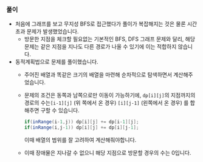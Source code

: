### 풀이

- 처음에 그래프를 보고 무지성 BFS로 접근했다가 풀이가 복잡해지는 것은 물론 시간 초과 문제가 발생했었습니다.
    - 방문한 지점을 체크할 필요없는 기본적인 BFS, DFS 그래프 문제와 달리, 해당 문제는 같은 지점을 지나도 다른 경로가 나올 수 있기에 이는 적합하지 않습니다.
- 동적계획법으로 문제를 풀이했습니다.
    - 주어진 배열과 똑같은 크기의 배열을 마련해 순차적으로 탐색하면서 계산해주었습니다.
    - 문제의 조건은 동쪽과 남쪽으로만 이동이 가능하기에,
      `dp[i][j]`의 지점까지의 경로의 수는`[i-1][j]` (위 쪽에서 온 경우) `[i][j-1]` (왼쪽에서 온 경우) 를 합해주면 구할 수 있습니다.

        ```java
        if(inRange(i-1,j)) dp[i][j] += dp[i-1][j];
        if(inRange(i,j-1)) dp[i][j] += dp[i][j-1];
        ```

      이때 배열의 범위를 잘 고려하여 계산해줘야합니다.

    - 이때 장애물은 지나갈 수 없으니 해당 지점으로 방문할 경우의 수는 0입니다.